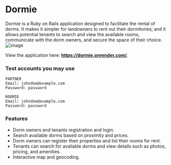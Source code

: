 # Dormie
Dormie is a Ruby on Rails application designed to facilitate the rental of dorms. It makes it simpler for landowners to rent out their dormitories; and it allows potential tenants to search and view the available rooms, communicate with the dorm owners, and secure the space of their choice.
![image](https://user-images.githubusercontent.com/81745755/222677205-f5826a5f-4d9f-4c47-aaa6-a53f331e25d1.png)

View the application here: **https://dormie.onrender.com/**.

### Test accounts you may use
```
PARTNER
Email: johndoe@example.com
Password: password

ROOMIE
Email: johndoe@example.com
Password: password
```

### Features
* Dorm owners and tenants registration and login.
* Search available dorms based on proximity and prices.
* Dorm owners can register their properties and list their rooms for rent.
* Tenants can search for available dorms and view details such as photos, pricing, and amenities.
* Interactive map and geocoding.
